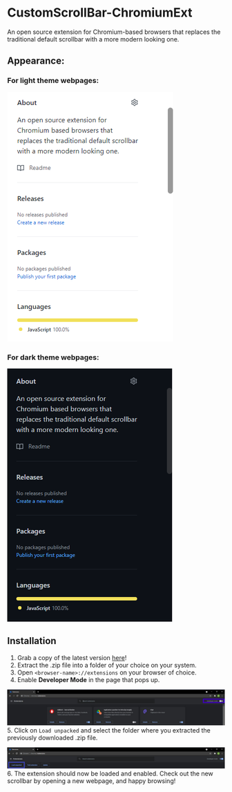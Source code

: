 # CustomScrollBar-ChromiumExt
An open source extension for Chromium-based browsers that replaces the traditional default scrollbar with a more modern looking one.

## Appearance:

### For light theme webpages:

![Light theme](screenshots/light-theme.png)

### For dark theme webpages:

![Dark theme](screenshots/dark-theme.png)

## Installation

1. Grab a copy of the latest version [here](https://github.com/afk-echo/CustomScrollBar-ChromiumExt/releases)!
2. Extract the .zip file into a folder of your choice on your system.
3. Open `<browser-name>://extensions` on your browser of choice.
4. Enable **Developer Mode** in the page that pops up.

![Extensions](screenshots/inst-1.png)
  5. Click on `Load unpacked` and select the folder where you extracted the previously downloaded .zip file.

![Developer Mode](screenshots/inst-2.png)
  6. The extension should now be loaded and enabled. Check out the new scrollbar by opening a new webpage, and happy browsing!
